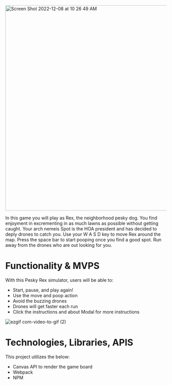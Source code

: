 <img width="640" alt="Screen Shot 2022-12-08 at 10 26 49 AM" src="https://user-images.githubusercontent.com/98872331/206536305-e61a7498-967a-4da4-b31b-6eff2c8c8608.png">

In this game you will play as Rex, the neighborhood pesky dog. You find enjoyment in excrementing in as much lawns as possible without getting caught. Your arch nemeis Spot is the HOA president and has decided to deply drones to catch you. Use your W A S D key to move Rex around the map. Press the space bar to start pooping once you find a good spot.  Run away from the drones who are out looking for you. 

# Functionality & MVPS
With this Pesky Rex simulator, users will be able to:
- Start, pause, and play again!
- Use the move and poop action
- Avoid the buzzing drones
- Drones will get faster each run
- Click the instructions and about Modal for more instructions

![ezgif com-video-to-gif (2)](https://user-images.githubusercontent.com/98872331/218621715-813e5acc-8cfe-49dd-a247-0e6b2e0fa53a.gif)

# Technologies, Libraries, APIS
This project utilizes the below:
- Canvas API to render the game board
- Webpack 
- NPM 



